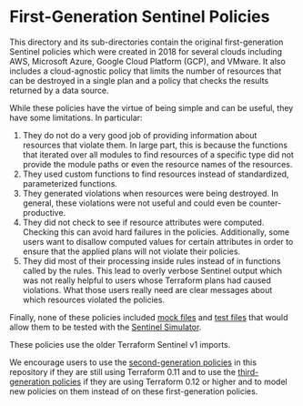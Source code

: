 # First-Generation Sentinel Policies

This directory and its sub-directories contain the original first-generation Sentinel policies which were created in 2018 for several clouds including AWS, Microsoft Azure, Google Cloud Platform (GCP), and VMware. It also includes a cloud-agnostic policy that limits the number of resources that can be destroyed in a single plan and a policy that checks the results returned by a data source.

While these policies have the virtue of being simple and can be useful, they have some limitations. In particular:
1. They do not do a very good job of providing information about resources that violate them. In large part, this is because the functions that iterated over all modules to find resources of a specific type did not provide the module paths or even the resource names of the resources.
1. They used custom functions to find resources instead of standardized, parameterized functions.
1. They generated violations when resources were being destroyed. In general, these violations were not useful and could even be counter-productive.
1. They did not check to see if resource attributes were computed. Checking this can avoid hard failures in the policies. Additionally, some users want to disallow computed values for certain attributes in order to ensure that the applied plans will not violate their policies.
1. They did most of their processing inside rules instead of in functions called by the rules. This lead to overly verbose Sentinel output which was not really helpful to users whose Terraform plans had caused violations. What those users really need are clear messages about which resources violated the policies.

Finally, none of these policies included [mock files](https://www.terraform.io/docs/enterprise/sentinel/mock.html) and [test files](https://docs.hashicorp.com/sentinel/commands/config#test-cases) that would allow them to be tested with the [Sentinel Simulator](https://docs.hashicorp.com/sentinel/commands).

These policies use the older Terraform Sentinel v1 imports.

We encourage users to use the [second-generation policies](../second-generation) in this repository if they are still using Terraform 0.11 and to use the [third-generation policies](../third-generation) if they are using Terraform 0.12 or higher and to model new policies on them instead of on these first-generation policies.
